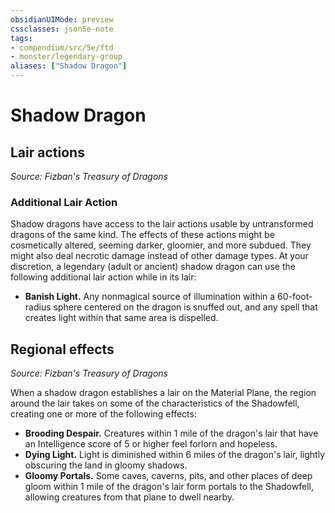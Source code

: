 ```yaml
---
obsidianUIMode: preview
cssclasses: json5e-note
tags:
- compendium/src/5e/ftd
- monster/legendary-group
aliases: ["Shadow Dragon"]
---
```

# Shadow Dragon

## Lair actions
_Source: Fizban's Treasury of Dragons_

### Additional Lair Action

Shadow dragons have access to the lair actions usable by untransformed dragons of the same kind. The effects of these actions might be cosmetically altered, seeming darker, gloomier, and more subdued. They might also deal necrotic damage instead of other damage types. At your discretion, a legendary (adult or ancient) shadow dragon can use the following additional lair action while in its lair:

- **Banish Light.** Any nonmagical source of illumination within a 60-foot-radius sphere centered on the dragon is snuffed out, and any spell that creates light within that same area is dispelled.  

## Regional effects
_Source: Fizban's Treasury of Dragons_

When a shadow dragon establishes a lair on the Material Plane, the region around the lair takes on some of the characteristics of the Shadowfell, creating one or more of the following effects:

- **Brooding Despair.** Creatures within 1 mile of the dragon's lair that have an Intelligence score of 5 or higher feel forlorn and hopeless.  
- **Dying Light.** Light is diminished within 6 miles of the dragon's lair, lightly obscuring the land in gloomy shadows.  
- **Gloomy Portals.** Some caves, caverns, pits, and other places of deep gloom within 1 mile of the dragon's lair form portals to the Shadowfell, allowing creatures from that plane to dwell nearby.